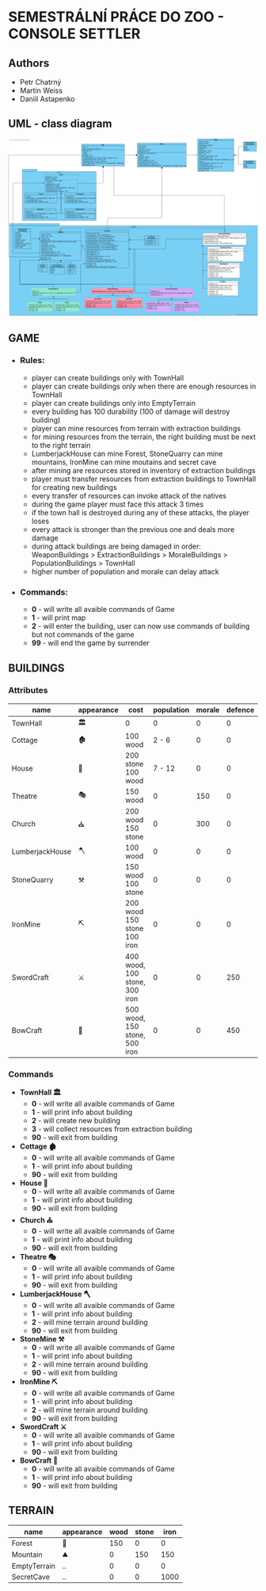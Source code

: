 # SEMESTRÁLNÍ PRÁCE DO ZOO - CONSOLE SETTLER

## Authors
- Petr Chatrný
- Martin Weiss
- Daniil Astapenko

## UML - class diagram
![Where diagram](./diagram.svg)

## GAME
- ### Rules:
  - player can create buildings only with TownHall
  - player can create buildings only when there are enough resources in TownHall
  - player can create buildings only into EmptyTerrain
  - every building has 100 durability (100 of damage will destroy building) 
  - player can mine resources from terrain with extraction buildings
  - for mining resources from the terrain, the right building must be next to the right terrain
  - LumberjackHouse can mine Forest, StoneQuarry can mine mountains, IronMine can mine moutains and secret cave
  - after mining are resources stored in inventory of extraction buildings
  - player must transfer resources from extraction buildings to TownHall for creating new buildings
  - every transfer of resources can invoke attack of the natives
  - during the game player must face this attack 3 times
  - if the town hall is destroyed during any of these attacks, the player loses
  - every attack is stronger than the previous one and deals more damage
  - during attack buildings are being damaged in order: WeaponBuildings > ExtractionBuildings > MoraleBuildings > PopulationBuildings > TownHall
  - higher number of population and morale can delay attack

- ### Commands:
  - **0** - will write all avaible commands of Game
  - **1** - will print map
  - **2** - will enter the building, user can now use commands of building but not commands of the game
  - **99** - will end the game by surrender


## BUILDINGS
### Attributes
| name            | appearance | cost                          | population | morale | defence |
| --------------- | ---------- | ----------------------------- | ---------- | ------ | ------- |
| TownHall        | 🏛          | 0                             | 0          | 0      | 0       |
| Cottage         | 🏚          | 100 wood                      | 2 - 6      | 0      | 0       |
| House           | 🏢          | 200 stone 100 wood            | 7 - 12     | 0      | 0       |
| Theatre         | 🎭          | 150 wood                      | 0          | 150    | 0       |
| Church          | ⛪          | 200 wood 150 stone            | 0          | 300    | 0       |
| LumberjackHouse | 🪓          | 100 wood                      | 0          | 0      | 0       |
| StoneQuarry     | ⚒️          | 150 wood 100 stone            | 0          | 0      | 0       |
| IronMine        | ⛏️          | 200 wood 150 stone 100 iron   | 0          | 0      | 0       |
| SwordCraft      | ⚔️          | 400 wood, 100 stone, 300 iron | 0          | 0      | 250     |
| BowCraft        | 🏹          | 500 wood, 150 stone, 500 iron | 0          | 0      | 450     |


### Commands
  - **TownHall 🏛**
    - **0** - will write all avaible commands of Game
    - **1** - will print info about building
    - **2** - will create new building
    - **3** - will collect resources from extraction building
    - **90** - will exit from building
  - **Cottage 🏚**
    - **0** - will write all avaible commands of Game
    - **1** - will print info about building
    - **90** - will exit from building 
  - **House 🏢** 
    - **0** - will write all avaible commands of Game
    - **1** - will print info about building
    - **90** - will exit from building
  - **Church ⛪**
      - **0** - will write all avaible commands of Game
      - **1** - will print info about building
      - **90** - will exit from building
  - **Theatre 🎭**
      - **0** - will write all avaible commands of Game
      - **1** - will print info about building
      - **90** - will exit from building
  - **LumberjackHouse 🪓**
      - **0** - will write all avaible commands of Game
      - **1** - will print info about building
      - **2** - will mine terrain around building
      - **90** - will exit from building
  - **StoneMine ⚒️**
      - **0** - will write all avaible commands of Game
      - **1** - will print info about building
      - **2** - will mine terrain around building
      - **90** - will exit from building
  - **IronMine ⛏️**
      - **0** - will write all avaible commands of Game
      - **1** - will print info about building
      - **2** - will mine terrain around building
      - **90** - will exit from building
  - **SwordCraft ⚔️**
      - **0** - will write all avaible commands of Game
      - **1** - will print info about building
      - **90** - will exit from building
  - **BowCraft 🏹**
    - **0** - will write all avaible commands of Game
    - **1** - will print info about building
    - **90** - will exit from building  
  
## TERRAIN
| name         | appearance | wood | stone | iron |
|--------------|------------|------|-------|------|
| Forest       | 🌲         | 150  | 0     | 0    |
| Mountain     | ⛰️         | 0    | 150   | 150  |
| EmptyTerrain | ..         | 0    | 0     | 0    |
| SecretCave   | ..         | 0    | 0     | 1000 |